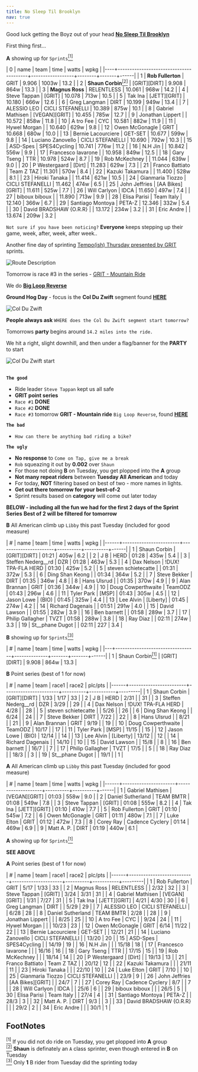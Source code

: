 ```yaml
---
title: No Sleep Til Brooklyn
nav: true
---
```


Good luck getting the Boyz out of your head [**No Sleep Til Brooklyn**](https://youtu.be/9b9-S5EB0mw)

First thing first...

**A** showing up for `Sprints`[<sup>[1]</sup>](#1)

|  0 |    name                                | team             |   time | watts | wpkg |
|----+----------------------------------------+------------------+--------+-------+------|
|  1 |  **Rob Fullerton**                     | GRIT             |  9.906 | 1003w | 13.2 |
|  2 |  **Shaun Corbin**[<sup>[2]</sup>](#2)  | [GRIT][DIRT]     |  9.908 | 864w  | 13.3 |
|  3 |  **Magnus Ross**                       | RELENTLESS       | 10.061 | 968w  | 14.2 |
|  4 |    Steve Tappan                        | [GRIT]           | 10.078 | 713w  | 10.5 |
|  5 |    Tak Ina                             | [JETT][GRIT]     | 10.180 | 666w  | 12.6 |
|  6 |    Greg Langman                        | DIRT             | 10.199 | 949w  | 13.4 |
|  7 |    ALESSIO LEO                         | CICLI STEFANELLI | 10.389 | 875w  | 10.1 |
|  8 |    Gabriel Mathisen                    | [VEGAN][GRIT]    | 10.455 | 785w  | 12.7 |
|  9 |    Jonathan Lippert                    |                  | 10.572 | 858w  | 11.8 |
| 10 |    A tro Fee                           | CYC              | 10.581 | 882w  | 11.9 |
| 11 |    Hywel Morgan                        |                  | 10.640 | 629w  |  9.8 |
| 12 |    Owen McGonagle                      | GRIT             | 10.668 | 680w  | 10.0 |
| 13 |    Bernie Lacourciere                  | GET-SET          | 10.677 | 599w  |  9.8 |
| 14 |    Luciano Zanovello                   | CICLI STEFANELLI | 10.690 | 792w  | 10.3 |
| 15 |    ASD-Spes                            | SPES4Cycling     | 10.741 | 776w  | 11.2 |
| 16 |    N.H Jin                             |                  | 10.842 | 556w  |  9.9 |
| 17 |    Francesco Iavarone                  |                  | 10.958 | 849w  | 12.5 |
| 18 |    Gary Tseng                          | TTR              | 10.978 | 524w  |  8.7 |
| 19 |    Rob McKechney                       |                  | 11.044 | 639w  |  9.0 |
| 20 |    P Westergaard                       | [Dirt]           | 11.283 | 629w  |  7.3 |
| 21 |    Franco Battiato                     | Team Z TAZ       | 11.301 | 570w  |  8.4 |
| 22 |    Kazuki Takamura                     |                  | 11.400 | 528w  |  8.1 |
| 23 |    Hiroki Tanaka                       |                  | 11.414 | 621w  | 10.5 |
| 24 |    Gianmaria Tiozzo                    | CICLI STEFANELLI | 11.462 | 474w  |  6.5 |
| 25 |    John Jeffries                       | [AA Bikes][GRIT] | 11.611 | 525w  |  7.7 |
| 26 |    Will Carlyon                        | IDCA             | 11.650 | 497w  |  7.4 |
| 27 |    biboux biboux                       |                  | 11.890 | 713w  |  9.9 |
| 28 |    Elisa Parisi                        | Team Italy       | 12.140 | 366w  |  6.7 |
| 29 |    Santiago Montoya                    | PETA-Z           | 12.346 | 332w  |  5.4 |
| 30 |    David BRADSHAW {O.R.R}              |                  | 13.172 | 234w  |  3.2 |
| 31 |    Eric Andre                          |                  | 13.674 | 209w  |  3.2 |
                                            
                                            
`Not sure if you have been noticing?` **Everyone** keeps stepping up their game, week, after, week, after week..

Another fine day of sprinting [Tempo(ish) Thursday presented by GRIT](https://zwiftpower.com/events.php?zid=1550429) sprints.

![Route Description](../../../2020/12/03/images/The_Mall_Sprint_Forward.png)

Tomorrow is race #3 in the series - [GRIT - Mountain Ride](https://zwiftpower.com/events.php?zid=1556492)

We do [**Big Loop Reverse**](https://zwiftinsider.com/route/big-loop-reverse/)

**Ground Hog Day** - focus is the **Col Du Zwift** segment found [**HERE**](https://www.strava.com/segments/11594001?filter=overall)

![Col Du Zwift](../../../2021/01/14/images/col_du_zwift.png)

**People always ask** `WHERE does the Col Du Zwift segment start tomorrow?`

Tomorrows **party** begins around `14.2 miles into the ride.`

We hit a right, slight downhill, and then under a flag/banner for the **PARTY** to start

![Col Du Zwift start](../../../2021/01/14/images/col_du_zwift_start.png) <br> <br>


**`The good`**                    

- Ride leader `Steve Tappan` kept us all safe
- **GRIT point series**           
- `Race #1` **DONE**              
- `Race #2` **DONE**  
- `Race #3` tomorrow **GRIT - Mountain ride** `Big Loop Reverse`, found [**HERE**](https://zwiftpower.com/events.php?zid=1556492)
                      
**`The bad`**         
- `How can there be anything bad riding a bike?`
                      
**`The ugly`**        
- **No response** to `Come on Tap, give me a break`
- `Rob` squeazing it out by **0.002** over `Shaun`
- For those not doing **B** on Tuesday, you get plopped into the **A** group
- **Not many repeat riders** between **Tuesday All American** and today
- For today, **NOT** filtering based on best of two - more names in lights.
- **Get out there tomorrow for your best-of-2**
- Sprint results based on **category** will come out later today

**BELOW - including all the fun we had for the first 2 days of the Sprint Series**
**Best of 2 will be filtered for tomorrow**

**B** All American climb up `Libby` this past Tuesday (included for good measure)
                      
| #    | name                   | team                  | time     | watts    | wpkg |
|------+------------------------+-----------------------+----------+----------+------|
| 1    | Shaun Corbin           | [GRIT][DIRT]          | 01:21    | 405w     | 6.2  |
| 2    | J B                    | HERD                  | 01:28    | 435w     | 5.4  |
| 3    | Steffen Nederg__rd     | DZR                   | 01:28    | 463w     | 5.3  |
| 4    | Dax Nelson             | !DUX! TPA-FLA HERD    | 01:30    | 425w     | 5.2  |
| 5    | steven schietecatte    |                       | 01:31    | 372w     | 5.3  |
| 6    | Ding Shan Keong        |                       | 01:34    | 364w     | 5.2  |
| 7    | Steve Bekker           | DIRT                  | 01:35    | 346w     | 4.8  |
| 8    | Hans Ulsrud            |                       | 01:35    | 370w     | 4.9  |
| 9    | Alan Brannan           | GRIT                  | 01:36    | 344w     | 4.9  |
| 10   | Doug Cowperthwaite     | TeamODZ               | 01:43    | 296w     | 4.6  |
| 11   | Tyler Park             | [MSP]                 | 01:43    | 305w     | 4.5  |
| 12   | Jason Lowe             | (BIO)                 | 01:45    | 325w     | 4.4  |
| 13   | Lee Alvin              | [Liberty]             | 01:45    | 274w     | 4.2  |
| 14   | Richard Dagenais       |                       | 01:51    | 291w     | 4.0  |
| 15   | David Lawson           |                       | 01:55    | 282w     | 3.9  |
| 16   | Ben barnett            |                       | 01:58    | 289w     | 3.7  |
| 17   | Philip Gallagher       | TVZT                  | 01:58    | 288w     | 3.8  |
| 18   | Ray Diaz               |                       | 02:11    | 274w     | 3.3  |
| 19   | St__phane Dugot        |                       | 02:11    | 227      | 3.4  |


**B** showing up for `Sprints`[<sup>[3]</sup>](#3)

| # | name                             | team         |  time | watts | wpkg |
|---+----------------------------------+--------------+-------+-------+------|
| 1 | Shaun Corbin[<sup>[1]</sup>](#1) | [GRIT][DIRT] | 9.908 | 864w  | 13.3 |

**B** Point series (best of 1 for now)

| #    | name                   | team                  | race1    | race2     | plc/pts |
|------+------------------------+-----------------------+----------+-----------+---------|
| 1    | Shaun Corbin           | [GRIT][DIRT]          | 1/33     | 1/17      | 33      |
| 2    | J B                    | HERD                  | 2/31     |           | 31      |
| 3    | Steffen Nederg__rd     | DZR                   | 3/29     |           | 29      |
| 4    | Dax Nelson             | !DUX! TPA-FLA HERD    | 4/28     |           | 28      |
| 5    | steven schietecatte    |                       | 5/26     |           | 26      |
| 6    | Ding Shan Keong        |                       | 6/24     |           | 24      |
| 7    | Steve Bekker           | DIRT                  | 7/22     |           | 22      |
| 8    | Hans Ulsrud            |                       | 8/21     |           | 21      |
| 9    | Alan Brannan           | GRIT                  | 9/19     |           | 19      |
| 10   | Doug Cowperthwaite     | TeamODZ               | 10/17    |           | 17      |
| 11   | Tyler Park             | [MSP]                 | 11/15    |           | 15      |
| 12   | Jason Lowe             | (BIO)                 | 12/14    |           | 14      |
| 13   | Lee Alvin              | [Liberty]             | 13/12    |           | 12      |
| 14   | Richard Dagenais       |                       | 14/10    |           | 10      |
| 15   | David Lawson           |                       | 15/8     |           | 8       |
| 16   | Ben barnett            |                       | 16/7     |           | 7       |
| 17   | Philip Gallagher       | TVZT                  | 17/5     |           | 5       |
| 18   | Ray Diaz               |                       | 18/3     |           | 3       |
| 19   | St__phane Dugot        |                       | 19/1     |           | 1       |

**A** All American climb up `Libby` this past Tuesday (included for good measure)

| #    | name                 | team               | time     | watts    | wpkg |
|------+----------------------+--------------------+----------+----------+------|
| 1    | Gabriel Mathisen     | [VEGAN][GRIT]      | 01:03    | 558w     | 9.0  |
| 2    | Daniel Sutherland    | TEAM BMTR          | 01:08    | 549w     | 7.8  |
| 3    | Steve Tappan         | [GRIT]             | 01:08    | 555w     | 8.2  |
| 4    | Tak Ina              | [JETT][GRIT]       | 01:10    | 410w     | 7.7  |
| 5    | Rob Fullerton        | GRIT               | 01:10    | 545w     | 7.2  |
| 6    | Owen McGonagle       | GRIT               | 01:11    | 480w     | 7.1  |
| 7    | Luke Elton           | GRIT               | 01:12    | 472w     | 7.3  |
| 8    | Corey Ray            | Cadence Cyclery    | 01:14    | 469w     | 6.9  |
| 9    | Matt A. P.           | DIRT               | 01:19    | 440w     | 6.1  |

**A** showing up for `Sprints`[<sup>[1]</sup>](#1)

**SEE ABOVE**

**A** Point series (best of 1 for now)

| #    | name                      | team                | race1    | race2     | plc/pts |
|------+---------------------------+---------------------+----------+-----------+---------|
| 1    | Rob Fullerton             | GRIT                | 5/17     | 1/33      | 33      |
| 2    | Magnus Ross               | RELENTLESS          |          | 2/32      | 32      |
| 3    | Steve Tappan              | [GRIT]              | 3/24     | 3/31      | 31      |
| 4    | Gabriel Mathisen          | [VEGAN][GRIT]       | 1/31     | 7/27      | 31      |
| 5    | Tak Ina                   | [JETT][GRIT]        | 4/21     | 4/30      | 30      |
| 6    | Greg Langman              | DIRT                |          | 5/29      | 29      |
| 7    | ALESSIO LEO               | CICLI STEFANELLI    |          | 6/28      | 28      |
| 8    | Daniel Sutherland         | TEAM BMTR           | 2/28     |           | 28      |
| 9    | Jonathan Lippert          |                     |          | 8/25      | 25      |
| 10   | A tro Fee                 | CYC                 |          | 9/24      | 24      |
| 11   | Hywel Morgan              |                     |          | 10/23     | 23      |
| 12   | Owen McGonagle            | GRIT                | 6/14     | 11/22     | 22      |
| 13   | Bernie Lacourciere        | GET-SET             |          | 12/21     | 21      |
| 14   | Luciano Zanovello         | CICLI STEFANELLI    |          | 13/20     | 20      |
| 15   | ASD-Spes                  | SPES4Cycling        |          | 14/19     | 19      |
| 16   | N.H Jin                   |                     |          | 15/18     | 18      |
| 17   | Francesco Iavarone        |                     |          | 16/16     | 16      |
| 18   | Gary Tseng                | TTR                 |          | 17/15     | 15      |
| 19   | Rob McKechney             |                     |          | 18/14     | 14      |
| 20   | P Westergaard             | [Dirt]              |          | 19/13     | 13      |
| 21   | Franco Battiato           | Team Z TAZ          |          | 20/12     | 12      |
| 22   | Kazuki Takamura           |                     |          | 21/11     | 11      |
| 23   | Hiroki Tanaka             |                     |          | 22/10     | 10      |
| 24   | Luke Elton                | GRIT                | 7/10     |           | 10      |
| 25   | Gianmaria Tiozzo          | CICLI STEFANELLI    |          | 23/9      | 9       |
| 26   | John Jeffries             | [AA Bikes][GRIT]    |          | 24/7      | 7       |
| 27   | Corey Ray                 | Cadence Cyclery     | 8/7      |           | 7       |
| 28   | Will Carlyon              | IDCA                |          | 25/6      | 6       |
| 29   | biboux biboux             |                     |          | 26/5      | 5       |
| 30   | Elisa Parisi              | Team Italy          |          | 27/4      | 4       |
| 31   | Santiago Montoya          | PETA-Z              |          | 28/3      | 3       |
| 32   | Matt A. P.                | DIRT                | 9/3      |           | 3       |
| 33   | David BRADSHAW {O.R.R}    |                     |          | 29/2      | 2       |
| 34   | Eric Andre                |                     |          | 30/1      | 1       |

## **FootNotes**

[<sup>[1]</sup>](#1) <a class="anchor" id="1"></a> If you did not do ride on Tuesday, you get plopped into **A** group <br>
[<sup>[2]</sup>](#2) <a class="anchor" id="2"></a> **Shaun** is definately an `A` class sprinter, even though entered in **B** on Tuesday <br>
[<sup>[3]</sup>](#3) <a class="anchor" id="3"></a> Only **1** B rider from Tuesday did the sprinting today


